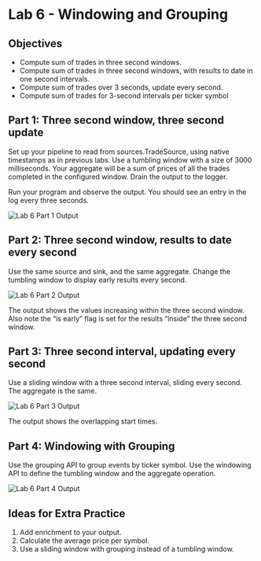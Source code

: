 # Lab 6 - Windowing and Grouping

## Objectives 
* Compute sum of trades in three second windows.
* Compute sum of trades in three second windows, with results to date in one second intervals. 
* Compute sum of trades over 3 seconds, update every second.
* Compute sum of trades for 3-second intervals per ticker symbol

## Part 1: Three second window, three second update

Set up your pipeline to read from sources.TradeSource, using native timestamps as in previous labs. Use a tumbling window with a size of 3000 milliseconds. Your aggregate will be a sum of prices of all the trades completed in the configured window. Drain the output to the logger.

Run your program and observe the output. You should see an entry in the log every three seconds. 

![Lab 6 Part 1 Output](/images/Lab6Part1Out.png)


## Part 2: Three second window, results to date every second

Use the same source and sink, and the same aggregate. Change the tumbling window to display early results every second. 

![Lab 6 Part 2 Output](/images/Lab6Part2Out.png)

The output shows the values increasing within the three second window. Also note the “is early” flag is set for the results “inside” the three second window.

## Part 3: Three second interval, updating every second

Use a sliding window with a three second interval, sliding every second. The aggregate is the same.

![Lab 6 Part 3 Output](/images/Lab6Part3Out.png)

The output shows the overlapping start times.

## Part 4: Windowing with Grouping

Use the grouping API to group events by ticker symbol. Use the windowing API to define the tumbling window and the aggregate operation. 

![Lab 6 Part 4 Output](/images/Lab6Part4Out.png)


## Ideas for Extra Practice

1. Add enrichment to your output.
2. Calculate the average price per symbol.
3. Use a sliding window with grouping instead of a tumbling window. 
